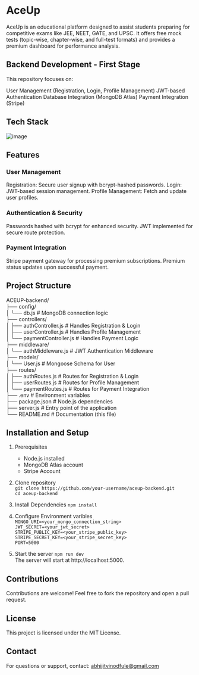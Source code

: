 # AceUp

AceUp is an educational platform designed to assist students preparing for competitive exams like JEE, NEET, GATE, and UPSC. It offers free mock tests (topic-wise, chapter-wise, and full-test formats) and provides a premium dashboard for performance analysis.  

## Backend Development - First Stage

This repository focuses on:

  User Management (Registration, Login, Profile Management)
  JWT-based Authentication
  Database Integration (MongoDB Atlas)
  Payment Integration (Stripe)

## Tech Stack

![image](https://github.com/user-attachments/assets/7bea622c-97f3-497f-b5e4-14639c33d622)

## Features

### User Management

  Registration: Secure user signup with bcrypt-hashed passwords.
  Login: JWT-based session management.
  Profile Management: Fetch and update user profiles.

### Authentication & Security

  Passwords hashed with bcrypt for enhanced security.
  JWT implemented for secure route protection.

### Payment Integration

  Stripe payment gateway for processing premium subscriptions.
  Premium status updates upon successful payment.

## Project Structure

ACEUP-backend/  
├── config/  
│   └── db.js              # MongoDB connection logic  
├── controllers/  
│   ├── authController.js  # Handles Registration & Login  
│   ├── userController.js  # Handles Profile Management  
│   └── paymentController.js # Handles Payment Logic  
├── middleware/  
│   └── authMiddleware.js  # JWT Authentication Middleware  
├── models/  
│   └── User.js            # Mongoose Schema for User  
├── routes/  
│   ├── authRoutes.js      # Routes for Registration & Login  
│   ├── userRoutes.js      # Routes for Profile Management  
│   └── paymentRoutes.js   # Routes for Payment Integration  
├── .env                   # Environment variables  
├── package.json           # Node.js dependencies  
├── server.js              # Entry point of the application  
└── README.md              # Documentation (this file)  


## Installation and Setup

  1. Prerequisites
     * Node.js installed
     * MongoDB Atlas account
     * Stripe Account
    
  2. Clone repository  
    `git clone https://github.com/your-username/aceup-backend.git`   
      `cd aceup-backend`

  3. Install Dependencies
     `npm install`  

  4. Configure Environment varibles  
      `MONGO_URI=<your_mongo_connection_string>`    
      `JWT_SECRET=<your_jwt_secret>`    
      `STRIPE_PUBLIC_KEY=<your_stripe_public_key>`    
      `STRIPE_SECRET_KEY=<your_stripe_secret_key>`   
      `PORT=5000`

  5. Start the server
     `npm run dev`  
   The server will start at http://localhost:5000.

## Contributions

Contributions are welcome! Feel free to fork the repository and open a pull request.

## License

This project is licensed under the MIT License.

## Contact

For questions or support, contact: abhijitvinodfule@gmail.com

